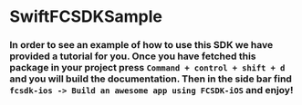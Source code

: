 # SwiftFCSDKSample

### In order to see an example of how to use this SDK we have provided a tutorial for you. Once you have fetched this package in your project press ``Command + control + shift + d``  and you will build the documentation. Then in the side bar find ``fcsdk-ios -> Build an awesome app using FCSDK-iOS`` and enjoy!
